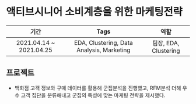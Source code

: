 # 액티브시니어 소비계층을 위한 마케팅전략

|기간|Tags|역할|
|:---:|:---:|:---:|
|2021.04.14 ~ 2021.04.25|EDA, Clustering, Data Analysis, Marketing|팀장, EDA, Clustering|

## 프로젝트 
- 백화점 고객 정보와 구매 데이터를 활용해 군집분석을 진행했고, RFM분석 더해 우수 고객 집단을 분류해내고 군집의 특성에 맞는 마케팅 전략을 제시했다.
